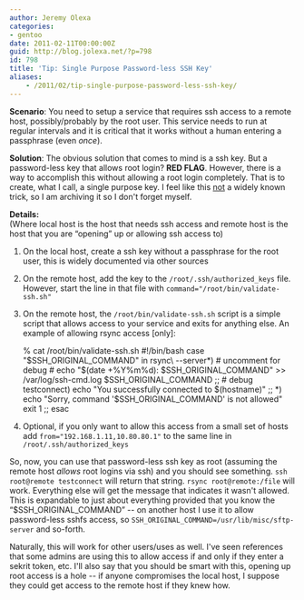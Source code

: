 ```yaml
---
author: Jeremy Olexa
categories:
- gentoo
date: 2011-02-11T00:00:00Z
guid: http://blog.jolexa.net/?p=798
id: 798
title: 'Tip: Single Purpose Password-less SSH Key'
aliases:
    - /2011/02/tip-single-purpose-password-less-ssh-key/
---
```


**Scenario**: You need to setup a service that requires ssh access to a remote host, possibly/probably by the root user. This service needs to run at regular intervals and it is critical that it works without a human entering a passphrase (even *once*).

**Solution**: The obvious solution that comes to mind is a ssh key. But a password-less key that allows root login? **RED FLAG**. However, there is a way to accomplish this without allowing a root login completely. That is to create, what I call, a single purpose key. I feel like this <u>not</u> a widely known trick, so I am archiving it so I don't forget myself.

**Details:**  
(Where local host is the host that needs ssh access and remote host is the host that you are &#8220;opening&#8221; up or allowing ssh access to)

  1. On the local host, create a ssh key without a passphrase for the root user, this is widely documented via other sources
  2. On the remote host, add the key to the `/root/.ssh/authorized_keys` file. However, start the line in that file with `command="/root/bin/validate-ssh.sh"`
  3. On the remote host, the `/root/bin/validate-ssh.sh` script is a simple script that allows access to your service and exits for anything else. An example of allowing rsync access [only]: 
        
        % cat /root/bin/validate-ssh.sh 
        #!/bin/bash
        case "$SSH_ORIGINAL_COMMAND" in
        	rsync\ --server*)
        		# uncomment for debug
        		# echo "$(date +%Y%m%d): $SSH_ORIGINAL_COMMAND" >> /var/log/ssh-cmd.log
        		$SSH_ORIGINAL_COMMAND
        		;;
        	# debug
        	testconnect)
        		echo "You successfully connected to $(hostname)"
        		;;
        	*)
        		echo "Sorry, command '$SSH_ORIGINAL_COMMAND' is not allowed"
        		exit 1
        		;;
        esac
        

  4. Optional, if you only want to allow this access from a small set of hosts add `from="192.168.1.11,10.80.80.1"` to the same line in `/root/.ssh/authorized_keys`

So, now, you can use that password-less ssh key as root (assuming the remote host *allows* root logins via ssh) and you should see something. `ssh root@remote testconnect` will return that string. `rsync root@remote:/file` will work. Everything else will get the message that indicates it wasn't allowed. This is expandable to just about everything provided that you know the &#8220;$SSH\_ORIGINAL\_COMMAND&#8221; -- on another host I use it to allow password-less sshfs access, so `SSH_ORIGINAL_COMMAND=/usr/lib/misc/sftp-server` and so-forth.

Naturally, this will work for other users/uses as well. I've seen references that some admins are using this to allow access if and only if they enter a sekrit token, etc. I'll also say that you should be smart with this, opening up root access is a hole -- if anyone compromises the local host, I suppose they could get access to the remote host if they knew how.